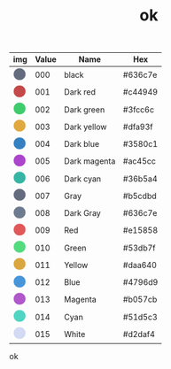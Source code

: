 <h1 align="center">ok</h1>

<br>

| img                                                                          | Value    | Name         | Hex       | 
| ---------------------------------------------------------------------------- | -------- | ------------ | --------- |
| <img src="/.github/assets/dark/black.png" height="23" width="23"/>           | 000      | black        | #636c7e   | 
| <img src="/.github/assets/dark/red.png" height="23" width="23"/>             | 001      | Dark red     | #c44949   |
| <img src="/.github/assets/dark/green.png" height="23" width="23"/>           | 002      | Dark green   | #3fcc6c   |
| <img src="/.github/assets/dark/yellow.png" height="23" width="23"/>          | 003      | Dark yellow  | #dfa93f   |
| <img src="/.github/assets/dark/blue.png" height="23" width="23"/>            | 004      | Dark blue    | #3580c1   |
| <img src="/.github/assets/dark/magenta.png" height="23" width="23"/>         | 005      | Dark magenta | #ac45cc   |
| <img src="/.github/assets/dark/cyan.png" height="23" width="23"/>            | 006      | Dark cyan    | #36b5a4   |
| <img src="/.github/assets/dark/black.png" height="23" width="23"/>           | 007      | Gray         | #b5cdbd   |
| <img src="/.github/assets/bright/black.png" height="23" width="23"/>         | 008      | Dark Gray    | #636c7e   |
| <img src="/.github/assets/bright/red.png" height="23" width="23"/>           | 009      | Red          | #e15858   |
| <img src="/.github/assets/bright/green.png" height="23" width="23"/>         | 010      | Green        | #53db7f   |
| <img src="/.github/assets/bright/yellow.png" height="23" width="23"/>        | 011      | Yellow       | #daa640   |
| <img src="/.github/assets/bright/blue.png" height="23" width="23"/>          | 012      | Blue         | #4796d9   |
| <img src="/.github/assets/bright/magenta.png" height="23" width="23"/>       | 013      | Magenta      | #b057cb   |
| <img src="/.github/assets/bright/cyan.png" height="23" width="23"/>          | 014      | Cyan         | #51d5c3   |
| <img src="/.github/assets/bright/fg.png" height="23" width="23"/>            | 015      | White         | #d2daf4  |


ok




